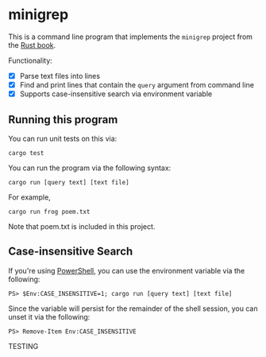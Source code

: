 # minigrep

This is a command line program that implements the `minigrep` project from the [Rust book](https://doc.rust-lang.org/book/ch12-00-an-io-project.html).

Functionality:
- [x] Parse text files into lines
- [x] Find and print lines that contain the `query` argument from command line
- [x] Supports case-insensitive search via environment variable

## Running this program

You can run unit tests on this via:

`cargo test`

You can run the program via the following syntax:

`cargo run [query text] [text file]`

For example,

`cargo run frog poem.txt`

Note that poem.txt is included in this project.

## Case-insensitive Search

If you're using [PowerShell](https://docs.microsoft.com/en-us/powershell/), you can use the environment variable via the following:

`PS> $Env:CASE_INSENSITIVE=1; cargo run [query text] [text file]`

Since the variable will persist for the remainder of the shell session, you can unset it via the following:

`PS> Remove-Item Env:CASE_INSENSITIVE`

TESTING